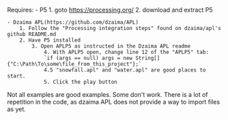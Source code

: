 Requires:
	- P5
		1. goto https://processing.org/
			2. download and extract P5

	- Dzaima APL(https://github.com/dzaima/APL)
		1. Follow the "Processing integration steps" found on dzaima/apl's github README.md
		2. Have P5 installed
			3. Open APLP5 as instructed in the Dzaima APL readme
				4. With APLP5 open, change line 12 of the "APLP5" tab:
				`if (args == null) args = new String[]{"C:\Path\To\some\file_from_this_project"};`
				4.5 "snowfall.apl" and "water.apl" are good places to start. 
				5. Click the play button


Not all examples are good examples.
Some don't work. 
There is a lot of repetition in the code, as dzaima APL does not
provide a way to import files as yet. 
